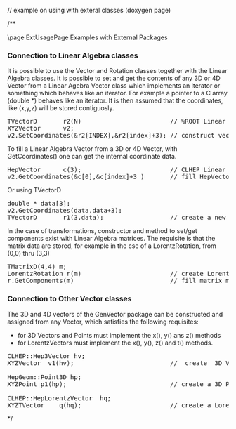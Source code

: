 // example on using with exteral classes (doxygen page)

/**

  \page ExtUsagePage Examples with External Packages

### Connection to Linear Algebra classes

It is possible to use the Vector and Rotation classes together with the Linear Algebra classes. It is possible to set and get the contents of any 3D or 4D Vector from a Linear Agebra Vector class which implements an iterator or something which behaves like an iterator. For example a pointer to a C array (double *) behaves like an iterator. It is then assumed that the coordinates, like (x,y,z) will be stored contiguosly.

<pre>TVectorD       r2(N)                        // %ROOT Linear Algebra Vector containing many vectors
XYZVector      v2;
v2.SetCoordinates(&r2[INDEX],&r2[index]+3); // construct vector from x=r[INDEX], y=r[INDEX+1], z=r[INDEX+2]
</pre>

To fill a Linear Algebra Vector from a 3D or 4D Vector, with GetCoordinates() one can get the internal coordinate data.

<pre>HepVector      c(3);                        // CLHEP Linear algebra vector
v2.GetCoordinates(&c[0],&c[index]+3 )       // fill HepVector c with c[0] = x, c[1] = y , c[2] = z
</pre>

Or using TVectorD

<pre>double * data[3];
v2.GetCoordinates(data,data+3);
TVectorD       r1(3,data);                  // create a new Linear Algebra vector copying the data
</pre>

In the case of transformations, constructor and method to set/get components exist with Linear Algebra matrices. The requisite is that the matrix data are stored, for example in the cse of a LorentzRotation, from (0,0) thru (3,3)

<pre>TMatrixD(4,4) m;
LorentzRotation r(m)                        // create LorentzRotation from matrix m
r.GetComponents(m)                          // fill matrix m with LorentzRotation components
</pre>

### Connection to Other Vector classes

The 3D and 4D vectors of the GenVector package can be constructed and assigned from any Vector, which satisfies the following requisites:

*   for 3D Vectors and Points must implement the x(), y() ans z() methods
*   for LorentzVectors must implement the x(), y(), z() and t() methods.

<pre>CLHEP::Hep3Vector hv;
XYZVector  v1(hv);                          //  create  3D Vector from  CLHEP 3D Vector

HepGeom::Point3D <double>hp;
XYZPoint p1(hp);                            // create a 3D Point from CLHEP geom Point

CLHEP::HepLorentzVector  hq;
XYZTVector    q(hq);                        // create a LorentzVector  from CLHEP L.V.</double> </pre>

*/
